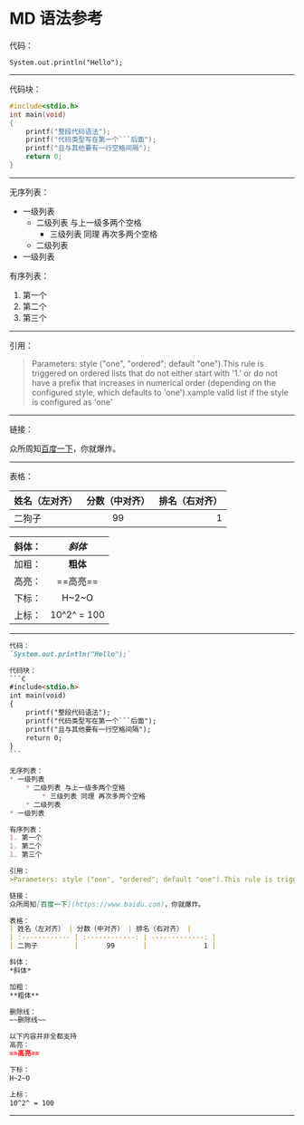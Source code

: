 # MD 语法参考

代码：

`System.out.println("Hello");`

------

代码块：

```C
#include<stdio.h>
int main(void)
{
    printf("整段代码语法");
    printf("代码类型写在第一个```后面");
    printf("且与其他要有一行空格间隔");
    return 0;
}
```

------

无序列表：

* 一级列表
    * 二级列表 与上一级多两个空格
        * 三级列表 同理 再次多两个空格
    * 二级列表
* 一级列表

有序列表：

1. 第一个
2. 第二个
3. 第三个

------

引用：

>Parameters: style ("one", "ordered"; default "one").This rule is triggered on ordered lists that do not either start with '1.' or do not have a prefix that increases in numerical order (depending on the configured style, which defaults to 'one').xample valid list if the style is configured as 'one'

------

链接：

众所周知[百度一下](https://www.baidu.com)，你就爆炸。

------

表格：

| 姓名（左对齐） | 分数（中对齐） | 排名（右对齐） |
| :------------- | :------------: | -------------: |
| 二狗子         |       99       |              1 |

| 斜体： |   *斜体*    |
| :----- | :---------: |
| 加粗： |  **粗体**   |
| 高亮： |  ==高亮==   |
| 下标： |    H~2~O    |
| 上标： | 10^2^ = 100 |

------

```markdown
代码：
`System.out.println("Hello");`

代码块：
​```C
#include<stdio.h>
int main(void)
{
    printf("整段代码语法");
    printf("代码类型写在第一个```后面");
    printf("且与其他要有一行空格间隔");
    return 0;
}
​```

无序列表：
* 一级列表
    * 二级列表 与上一级多两个空格
        * 三级列表 同理 再次多两个空格
    * 二级列表
* 一级列表

有序列表：
1. 第一个
1. 第二个
1. 第三个

引用：
>Parameters: style ("one", "ordered"; default "one").This rule is triggered on ordered lists that do not either start with '1.' or do not have a prefix that increases in numerical order (depending on the configured style, which defaults to 'one').xample valid list if the style is configured as 'one'

链接：
众所周知[百度一下](https://www.baidu.com)，你就爆炸。

表格：
| 姓名（左对齐） | 分数（中对齐） | 排名（右对齐） |
| :------------ | :------------: | -------------: |
| 二狗子         |       99       |              1 |

斜体：
*斜体*

加粗：
**粗体**

删除线：
~~删除线~~

以下内容并非全都支持
高亮： 
==高亮==

下标：
H~2~O

上标：
10^2^ = 100
```
------
